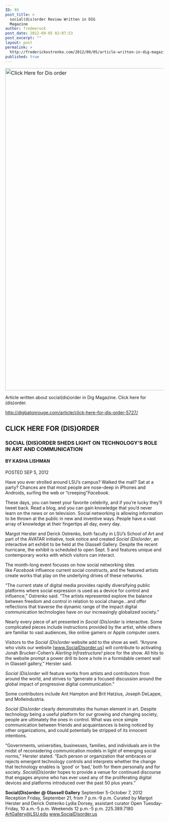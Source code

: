 ```yaml
---
ID: 93
post_title: >
  social(dis)order Review Written in DIG
  Magazine
author: fredeerock
post_date: 2012-09-05 02:07:53
post_excerpt: ""
layout: post
permalink: >
  http://frederickostrenko.com/2012/09/05/article-written-in-dig-magazine-click-here-for-disorder/
published: true
---
```

<a style="line-height: 1.714285714; font-size: 1rem;" href="http://frederickostrenko.com/wp/wp-content/uploads/2012/09/Click-Here-for-Dis-order.png"><img class="alignnone size-large wp-image-98" alt="Click Here for  Dis order" src="http://frederickostrenko.com/wp/wp-content/uploads/2012/09/Click-Here-for-Dis-order-553x1024.png" width="553" height="1024" /></a>

Article written about social(dis)order in Dig Magazine. Click here for (dis)order.

<a href="http://digbatonrouge.com/article/click-here-for-dis-order-5727/">http://digbatonrouge.com/article/click-here-for-dis-order-5727/</a>

<!--more-->
<h2>CLICK HERE FOR (DIS)ORDER</h2>
<h3>SOCIAL (DIS)ORDER SHEDS LIGHT ON TECHNOLOGY’S ROLE IN ART AND COMMUNICATION</h3>
<h4>BY KASHA LISHMAN</h4>
POSTED SEP 5, 2012

Have you ever strolled around LSU’s campus? Walked the mall? Sat at a party? Chances are that most people are nose-deep in iPhones and Androids, surfing the web or “creeping”<em>Facebook</em>.

These days, you can tweet your favorite celebrity, and if you’re lucky they’ll tweet back. Read a blog, and you can gain knowledge that you’d never learn on the news or on television. Social networking is allowing information to be thrown at the public in new and inventive ways. People have a vast array of knowledge at their fingertips all day, every day.

Margot Herster and Derick Ostrenko, both faculty in LSU’s School of Art and part of the AVATAR initiative, took notice and created <em>Social (Dis)order</em>, an interactive art exhibit to be held at the Glassell Gallery. Despite the recent hurricane, the exhibit is scheduled to open Sept. 5 and features unique and contemporary works with which visitors can interact.

The month-long event focuses on how social networking sites like <em>Facebook</em> influence current social constructs, and the featured artists create works that play on the underlying drives of these networks.

“The current state of digital media provides rapidly diversifying public platforms where social expression is used as a device for control and influence,” Ostrenko said. “The artists represented explore the balance between freedom and control in relation to social change…and offer reflections that traverse the dynamic range of the impact digital communication technologies have on our increasingly globalized society.”

Nearly every piece of art presented in <em>Social (Dis)order</em> is interactive. Some complicated pieces include instructions provided by the artist, while others are familiar to vast audiences, like online gamers or Apple computer users.

Visitors to the <em>Social (Dis)order</em> website add to the show as well. “Anyone who visits our website [www.SocialDisorder.us] will contribute to activating Jonah Brucker-Cohen’s <em>Alerting Infrastructure!</em> piece for the show. All hits to the website prompt a power drill to bore a hole in a formidable cement wall in Glassell gallery,” Herster said.

<em>Social (Dis)order</em> will feature works from artists and contributors from around the world, and strives to “generate a focused discussion around the global impact of progressive digital communication.”

Some contributors include Ant Hampton and Brit Hatzius, Joseph DeLappe, and Molleindustria.

<em>Social (Dis)order</em> clearly demonstrates the human element in art. Despite technology being a useful platform for our growing and changing society, people are ultimately the ones in control. What was once simple communication between friends and acquaintances is being noticed by other organizations, and could potentially be stripped of its innocent intentions.

“Governments, universities, businesses, families, and individuals are in the midst of reconsidering communication models in light of emerging social norms,” Herster stated. “Each person or organization that embraces or rejects emergent technology controls and interprets whether the change that technology enables is ‘good’ or ‘bad,’ both for them personally and for society. <em>Social(Dis)order</em> hopes to provide a venue for continued discourse that engages anyone who has ever used any of the proliferating digital devices and platforms introduced over the past 50 plus years.”

<strong>Social(Dis)order @ Glassell Gallery</strong>
September 5-October 7, 2012
Reception Friday, September 21, from 7 p.m.-9 p.m.
Curated by Margot Herster and Derick Ostrenko
Lydia Dorsey, assistant curator
Open Tuesday-Friday, 10 a.m.-5 p.m.
Weekends 12 p.m.-5 p.m.
225.389.7180
ArtGallery@LSU.edu
<a title="" href="http://www.socialdisorder.us/">www.SocialDisorder.us</a>

</div>